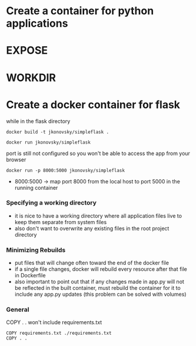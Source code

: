 # Create a container for python applications

# 
# EXPOSE
# WORKDIR


# Create a docker container for flask

while in the flask directory

`docker build -t jkonovsky/simpleflask .`

`docker run jkonovsky/simpleflask`

port is still not configured so you won't be able to access the app from your browser

`docker run -p 8000:5000 jkonovsky/simpleflask`

* 8000:5000 -> map port 8000 from the local host to port 5000 in the running container


### Specifying a working directory
* it is nice to have a working directory where all application files live to keep 
them separate from system files
* also don't want to overwrite any existing files in the root project directory


### Minimizing Rebuilds
* put files that will change often toward the end of the docker file
* if a single file changes, docker will rebuild every resource after that file
in Dockerfile
* also important to point out that if any changes made in app.py will not be reflected in the
built container, must rebuild the container for it to include any app.py updates (this problem can 
be solved with volumes)


### General 
COPY . . won't include requirements.txt
```
COPY requirements.txt ./requirements.txt
COPY . .
```
